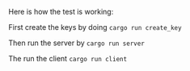 Here is how the test is working:

First create the keys by doing
`cargo run create_key`

Then run the server by
`cargo run server`

The run the client
`cargo run client`

